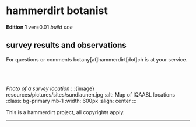 # hammerdirt botanist

__Edition 1__ ver=0.01 _build one_

## survey results and observations

For questions or comments botany\[at\]hammerdirt\[dot\]ch is at your service.

<br></br>

_Photo of a survey location_
:::{image} resources/pictures/sites/sundlaunen.jpg
:alt: Map of IQAASL locations
:class: bg-primary mb-1
:width: 600px
:align: center
:::

This is a hammerdirt project, all copyrights apply. 

 ---
